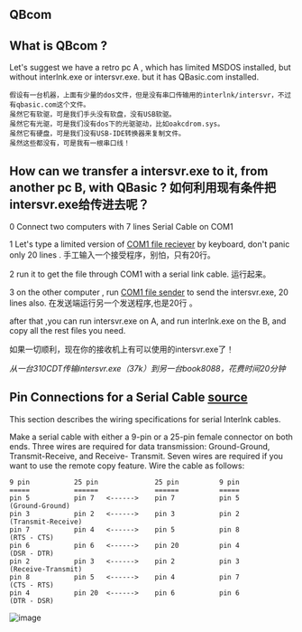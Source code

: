 QBcom
--

What is QBcom ?
----
Let's suggest we have a retro pc A , which has limited MSDOS installed, but without interlnk.exe or intersvr.exe.
but it has QBasic.com installed.
```
假设有一台机器，上面有少量的dos文件，但是没有串口传输用的interlnk/intersvr，不过有qbasic.com这个文件。
虽然它有软驱，可是我们手头没有软盘，没有USB软驱。
虽然它有光驱，可是我们没有dos下的光驱驱动，比如oakcdrom.sys。
虽然它有硬盘，可是我们没有USB-IDE转换器来复制文件。
虽然这些都没有，可是我有一根串口线！
```
How can we transfer a intersvr.exe to it, from another pc B, with QBasic ? 
如何利用现有条件把intersvr.exe给传进去呢？
----
0 Connect two computers with 7 lines Serial Cable on COM1 

1 Let's type a limited version of [COM1 file reciever](recv2.bas) by keyboard, don't panic only 20 lines . 手工输入一个接受程序，别怕，只有20行。

2 run it to get the file through COM1 with a serial link cable. 运行起来。

3 on the other computer , run  [COM1 file sender](send2.bas) to send the intersvr.exe, 20 lines also. 在发送端运行另一个发送程序,也是20行 。

after that ,you can run intersvr.exe on A, and run interlnk.exe on the B, and copy all the rest files you need.

如果一切顺利，现在你的接收机上有可以使用的intersvr.exe了！

*从一台310CDT传输intersvr.exe（37k）到另一台book8088，花费时间20分钟*

Pin Connections for a Serial Cable [source](http://www.manmrk.net/tutorials/DOS/help/interlnk.htm)
----
This section describes the wiring specifications for serial Interlnk
cables.

Make a serial cable with either a 9-pin or a 25-pin female connector on both
ends. Three wires are required for data transmission: Ground-Ground,
Transmit-Receive, and Receive- Transmit. Seven wires are required if you
want to use the remote copy feature. Wire the cable as follows:
```
9 pin           25 pin              25 pin          9 pin
=====           ======              ======          =====
pin 5           pin 7   <------>    pin 7           pin 5
(Ground-Ground)
pin 3           pin 2   <------>    pin 3           pin 2
(Transmit-Receive)
pin 7           pin 4   <------>    pin 5           pin 8
(RTS - CTS)
pin 6           pin 6   <------>    pin 20          pin 4
(DSR - DTR)
pin 2           pin 3   <------>    pin 2           pin 3
(Receive-Transmit)
pin 8           pin 5   <------>    pin 4           pin 7
(CTS - RTS)
pin 4           pin 20  <------>    pin 6           pin 6
(DTR - DSR)
```
![image](https://github.com/zhblue/RetroFuns/assets/3926566/59275e0c-9b32-4b38-9231-1f8eca9ec679)
